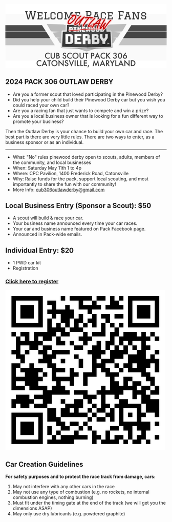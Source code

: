 ![outlawlogo](outlaw_derby_logo.png)

## 2024 PACK 306 OUTLAW DERBY

* Are you a former scout that loved participating in the Pinewood Derby?
* Did you help your child build their Pinewood Derby car but you wish you could raced your own car?
* Are you a racing fan that just wants to compete and win a prize?
* Are you a local business owner that is looking for a fun different way to promote your business?

Then the Outlaw Derby is your chance to build your own car and race. The best part is there are very little rules. There are two ways to enter, as a business sponsor or as an individual.

---

* What: "No" rules pinewood derby open to scouts, adults, members of the community, and local businesses
* When: Saturday May 11th 1 to 4p
* Where: CPC Pavilion, 1400 Frederick Road, Catonsville
* Why: Raise funds for the pack, support local scouting, and most importantly to share the fun with our community!
* More Info: cub306outlawderby@gmail.com

## Local Business Entry (Sponsor a Scout): $50

* A scout will build & race your car.
* Your business name announced every time your car races.
* Your car and business name featured on Pack Facebook page.
* Announced in Pack-wide emails.

## Individual Entry: $20

* 1 PWD car kit
* Registration

### [Click here to register](https://cub306.square.site/outlaw-derby-2024)

![outlaw2024qr](outlaw_derby_qr_code.png)

## Car Creation Guidelines

**For safety purposes and to protect the race track from damage, cars:**

1. May not interfere with any other cars in the race
1. May not use any type of combustion (e.g. no rockets, no internal combustion engines, nothing burning)
1. Must fit under the timing gate at the end of the track (we will get you the dimensions ASAP)
1. May only use dry lubricants (e.g. powdered graphite)
